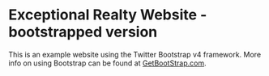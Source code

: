 # Exceptional Realty Website - bootstrapped version

This is an example website using the Twitter Bootstrap v4 framework.
More info on using Bootstrap can be found at [GetBootStrap.com](http://getboostrap.com).